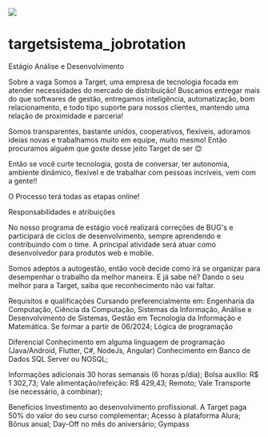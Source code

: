 ![](https://media.licdn.com/dms/image/C510BAQERNONGDuXSKQ/company-logo_100_100/0/1519948105336?e=1685577600&v=beta&t=t0YK0fWGmcWRJOwuF87IsKfPu-m5Ufgj7TAgTgGx9tw)
# targetsistema_jobrotation

Estágio Análise e Desenvolvimento

Sobre a vaga
Somos a Target, uma empresa de tecnologia focada em atender necessidades do mercado de distribuição! Buscamos entregar mais do que softwares de gestão, entregamos inteligência, automatização, bom relacionamento, e todo tipo suporte para nossos clientes, mantendo uma relação de proximidade e parceria!

Somos transparentes, bastante unidos, cooperativos, flexíveis, adoramos ideias novas e trabalhamos muito em equipe, muito mesmo! Então procuramos alguém que goste desse jeito Target de ser 😊

Então se você curte tecnologia, gosta de conversar, ter autonomia, ambiente dinâmico, flexível e de trabalhar com pessoas incríveis, vem com a gente!!

O Processo terá todas as etapas online!

Responsabilidades e atribuições

No nosso programa de estágio você realizará correções de BUG's e participará de ciclos de desenvolvimento, sempre aprendendo e contribuindo com o time. A principal atividade será atuar como desenvolvedor para produtos web e mobile.

Somos adeptos a autogestão, então você decide como irá se organizar para desempenhar o trabalho da melhor maneira. E já sabe né? Dando o seu melhor para a Target, saiba que reconhecimento não vai faltar.

Requisitos e qualificações
Cursando preferencialmente em: Engenharia da Computação, Ciência da Computação, Sistemas da Informação, Análise e Desenvolvimento de Sistemas, Gestão em Tecnologia da Informação e Matemática.
Se formar a partir de 06/2024;
Lógica de programação

Diferencial
Conhecimento em alguma linguagem de programação (Java/Android, Flutter, C#, NodeJs, Angular)
Conhecimento em Banco de Dados SQL Server ou NOSQL;

Informações adicionais
30 horas semanais (6 horas p/dia);
Bolsa auxílio: R$ 1 302,73;
Vale alimentação/refeição: R$ 429,43;
Remoto;
Vale Transporte (se necessário, à combinar);

Benefícios
Investimento ao desenvolvimento profissional. A Target paga 50% do valor do seu curso complementar;
Acesso à plataforma Alura;
Bônus anual;
Day-Off no mês do aniversário;
Gympass
